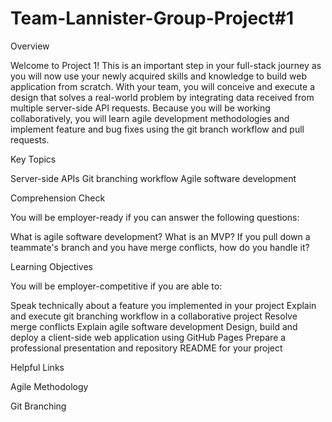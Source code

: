 # Team-Lannister-Group-Project#1
Overview

Welcome to Project 1! This is an important step in your full-stack journey as you will now use your newly acquired skills and knowledge to build web application from scratch. With your team, you will conceive and execute a design that solves a real-world problem by integrating data received from multiple server-side API requests. Because you will be working collaboratively, you will learn agile development methodologies and implement feature and bug fixes using the git branch workflow and pull requests.


Key Topics


Server-side APIs
Git branching workflow
Agile software development



Comprehension Check

You will be employer-ready if you can answer the following questions:


What is agile software development?
What is an MVP?
If you pull down a teammate's branch and you have merge conflicts, how do you handle it?



Learning Objectives

You will be employer-competitive if you are able to:


Speak technically about a feature you implemented in your project
Explain and execute git branching workflow in a collaborative project
Resolve merge conflicts
Explain agile software development
Design, build and deploy a client-side web application using GitHub Pages
Prepare a professional presentation and repository README for your project



Helpful Links


Agile Methodology

Git Branching
